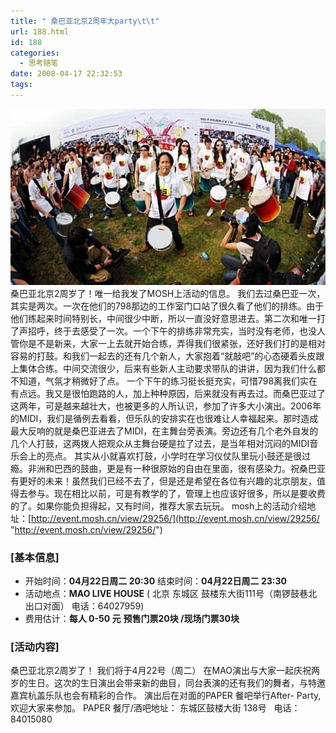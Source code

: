 ```yaml
---
title: " 桑巴亚北京2周年大party\t\t"
url: 188.html
id: 188
categories:
  - 思考随笔
date: 2008-04-17 22:32:53
tags:
---
```


[![桑巴亚](../../images//2008/04/photo126-thumb.jpg)](../../images//2008/04/photo126.jpg) 桑巴亚北京2周岁了！唯一给我发了MOSH上活动的信息。 我们去过桑巴亚一次，其实是两次。一次在他们的798那边的工作室门口站了很久看了他们的排练。由于他们练起来时间特别长，中间很少中断，所以一直没好意思进去。第二次和唯一打了声招呼，终于去感受了一次。一个下午的排练非常充实，当时没有老师，也没人管你是不是新来，大家一上去就开始合练，弄得我们很紧张，还好我们打的是相对容易的打鼓。和我们一起去的还有几个新人，大家抱着“就敲吧”的心态硬着头皮跟上集体合练。中间交流很少，后来有些新人主动要求带队的讲讲，因为我们什么都不知道，气氛才稍微好了点。 一个下午的练习挺长挺充实，可惜798离我们实在有点远。我又是很怕跑路的人，加上种种原因，后来就没有再去过。而桑巴亚过了这两年，可是越来越壮大，也被更多的人所认识，参加了许多大小演出。2006年的MIDI，我们是循例去看看，但乐队的安排实在也很难让人幸福起来。那时造成最大反响的就是桑巴亚进去了MIDI，在主舞台旁表演。旁边还有几个老外自发的几个人打鼓，这两拨人把观众从主舞台硬是拉了过去，是当年相对沉闷的MIDI音乐会上的亮点。 其实从小就喜欢打鼓，小学时在学习仪仗队里玩小鼓还是很过瘾。非洲和巴西的鼓曲，更是有一种很原始的自由在里面，很有感染力。祝桑巴亚有更好的未来！虽然我们已经不去了，但是还是希望在各位有兴趣的北京朋友，值得去参与。现在相比以前，可是有教学的了，管理上也应该好很多，所以是要收费的了。如果你能负担得起，又有时间，推荐大家去玩玩。 mosh上的活动介绍地址：[http://event.mosh.cn/view/29256/](http://event.mosh.cn/view/29256/ "http://event.mosh.cn/view/29256/")

### \[基本信息\]

*   开始时间：**04月22日周二 20:30** 结束时间：**04月22日周二 23:30**
*   活动地点：**MAO LIVE HOUSE** ( 北京 东城区 鼓楼东大街111号（南锣鼓巷北出口对面） 电话：64027959)
*   费用估计：**每人 0-50 元** **预售门票20块 /现场门票30块**

### \[活动内容\]

桑巴亚北京2周岁了！ 我们将于4月22号（周二） 在MAO演出与大家一起庆祝两岁的生日。这次的生日演出会带来新的曲目，同台表演的还有我们的舞者，与特邀嘉宾杭盖乐队也会有精彩的合作。 演出后在对面的PAPER 餐吧举行After- Party,欢迎大家来参加。 PAPER 餐厅/酒吧地址： 东城区鼓楼大街 138号   电话：84015080